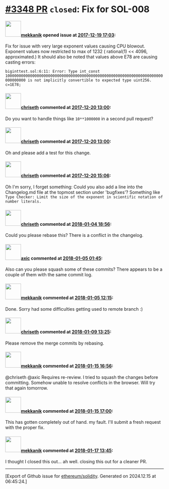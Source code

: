 # [\#3348 PR](https://github.com/ethereum/solidity/pull/3348) `closed`: Fix for SOL-008

#### <img src="https://avatars.githubusercontent.com/u/34647969?u=8010556f2c94fd684808f39d92a11ca73659112c&v=4" width="50">[mekkanik](https://github.com/mekkanik) opened issue at [2017-12-19 17:03](https://github.com/ethereum/solidity/pull/3348):

Fix for issue with very large exponent values causing CPU blowout. Exponent values now restricted to max of 1232 ( rational(1) << 4096, approximated.) It should also be noted that values above E78 are causing casting errors:

`biginttest.sol:6:11: Error: Type int_const 1000000000000000000000000000000000000000000000000000000000000000000000000000000 is not implicitly convertible to expected type uint256.
c=1E78;`

#### <img src="https://avatars.githubusercontent.com/u/9073706?v=4" width="50">[chriseth](https://github.com/chriseth) commented at [2017-12-20 13:00](https://github.com/ethereum/solidity/pull/3348#issuecomment-353056905):

Do you want to handle things like `10**1000000` in a second pull request?

#### <img src="https://avatars.githubusercontent.com/u/9073706?v=4" width="50">[chriseth](https://github.com/chriseth) commented at [2017-12-20 13:00](https://github.com/ethereum/solidity/pull/3348#issuecomment-353056969):

Oh and please add a test for this change.

#### <img src="https://avatars.githubusercontent.com/u/9073706?v=4" width="50">[chriseth](https://github.com/chriseth) commented at [2017-12-20 15:06](https://github.com/ethereum/solidity/pull/3348#issuecomment-353087423):

Oh I'm sorry, I forget something: Could you also add a line into the Changelog.md file at the topmost section under 'bugfixes'? Something like `Type Checker: Limit the size of the exponent in scientific notation of number literals.`

#### <img src="https://avatars.githubusercontent.com/u/9073706?v=4" width="50">[chriseth](https://github.com/chriseth) commented at [2018-01-04 18:56](https://github.com/ethereum/solidity/pull/3348#issuecomment-355367241):

Could you please rebase this? There is a conflict in the changelog.

#### <img src="https://avatars.githubusercontent.com/u/20340?v=4" width="50">[axic](https://github.com/axic) commented at [2018-01-05 01:45](https://github.com/ethereum/solidity/pull/3348#issuecomment-355450860):

Also can you please squash some of these commits? There appears to be a couple of them with the same commit log.

#### <img src="https://avatars.githubusercontent.com/u/34647969?u=8010556f2c94fd684808f39d92a11ca73659112c&v=4" width="50">[mekkanik](https://github.com/mekkanik) commented at [2018-01-05 12:15](https://github.com/ethereum/solidity/pull/3348#issuecomment-355541648):

Done. Sorry had some difficulties getting used to remote branch :)

#### <img src="https://avatars.githubusercontent.com/u/9073706?v=4" width="50">[chriseth](https://github.com/chriseth) commented at [2018-01-09 13:25](https://github.com/ethereum/solidity/pull/3348#issuecomment-356282946):

Please remove the merge commits by rebasing.

#### <img src="https://avatars.githubusercontent.com/u/34647969?u=8010556f2c94fd684808f39d92a11ca73659112c&v=4" width="50">[mekkanik](https://github.com/mekkanik) commented at [2018-01-15 16:56](https://github.com/ethereum/solidity/pull/3348#issuecomment-357738375):

@chriseth @axic Requires re-review. I tried to squash the changes before committing. Somehow unable to resolve conflicts in the browser. Will try that again tomorrow.

#### <img src="https://avatars.githubusercontent.com/u/34647969?u=8010556f2c94fd684808f39d92a11ca73659112c&v=4" width="50">[mekkanik](https://github.com/mekkanik) commented at [2018-01-15 17:00](https://github.com/ethereum/solidity/pull/3348#issuecomment-357739236):

This has gotten completely out of hand. my fault. I'll submit a fresh request with the proper fix.

#### <img src="https://avatars.githubusercontent.com/u/34647969?u=8010556f2c94fd684808f39d92a11ca73659112c&v=4" width="50">[mekkanik](https://github.com/mekkanik) commented at [2018-01-17 13:45](https://github.com/ethereum/solidity/pull/3348#issuecomment-358308578):

I thought I closed this out... ah well. closing this out for a cleaner PR.


-------------------------------------------------------------------------------



[Export of Github issue for [ethereum/solidity](https://github.com/ethereum/solidity). Generated on 2024.12.15 at 06:45:24.]
